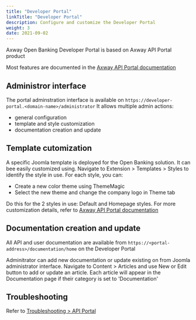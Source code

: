 ```yaml
---
title: "Developer Portal"
linkTitle: "Developer Portal"
description: Configure and customize the Developer Portal
weight: 3
date: 2021-09-02
---
```


Axway Open Banking Developer Portal is based on Axway API Portal product

Most features are documented in the [Axway API Portal documentation](https://docs.axway.com/bundle/axway-open-docs/page/docs/apim_administration/apiportal_admin/apip_overview/index.html) 

## Administror interface

The portal adminstration interface is available on `https://developer-portal.<domain-name>/administrator`
It allows multiple admin actions:

* general configuration
* template and style customization
* documentation creation and update

## Template cutomization

A specific Joomla template is deployed for the Open Banking solution. It can bee easily customized using.
Navigate to Extension > Templates > Styles to identify the style in use. For each style, you can:

* Create a new color theme using ThemeMagic
* Select the new theme and change the company logo in Theme tab 

Do this for the 2 styles in use: Default and Homepage styles.
For more customization details, refer to [Axway API Portal documentation](https://docs.axway.com/bundle/axway-open-docs/page/docs/apim_administration/apiportal_admin/apip_overview/index.html)

## Documentation creation and update

All API and user documentation are available from `https://<portal-address>/documentation/home` on the Developer Portal

Adminitrator can add new documentation or update existing on from Joomla administrator interface.
Navigate to Content > Articles and use New or Edit button to add or update an article. Each article will appear in the Documentation page if their category is set to 'Documentation'

## Troubleshooting

Refer to [Troubleshooting > API Portal](/docs/validation/troubleshooting#portal-errors)